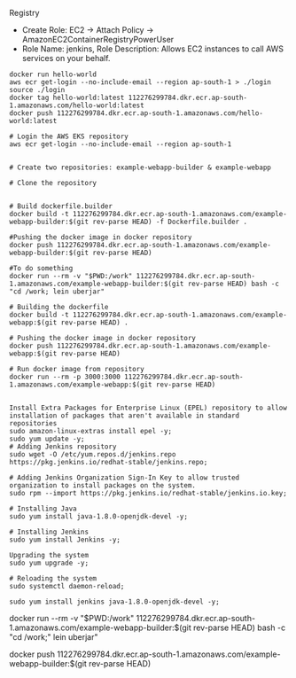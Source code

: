 Registry

- Create Role: EC2 -> Attach Policy -> AmazonEC2ContainerRegistryPowerUser
- Role Name: jenkins, Role Description: Allows EC2 instances to call AWS services on your behalf.

```
docker run hello-world
aws ecr get-login --no-include-email --region ap-south-1 > ./login
source ./login
docker tag hello-world:latest 112276299784.dkr.ecr.ap-south-1.amazonaws.com/hello-world:latest
docker push 112276299784.dkr.ecr.ap-south-1.amazonaws.com/hello-world:latest
```



```
# Login the AWS EKS repository
aws ecr get-login --no-include-email --region ap-south-1


# Create two repositories: example-webapp-builder & example-webapp

# Clone the repository


# Build dockerfile.builder
docker build -t 112276299784.dkr.ecr.ap-south-1.amazonaws.com/example-webapp-builder:$(git rev-parse HEAD) -f Dockerfile.builder .

#Pushing the docker image in docker repository
docker push 112276299784.dkr.ecr.ap-south-1.amazonaws.com/example-webapp-builder:$(git rev-parse HEAD)

#To do something
docker run --rm -v "$PWD:/work" 112276299784.dkr.ecr.ap-south-1.amazonaws.com/example-webapp-builder:$(git rev-parse HEAD) bash -c "cd /work; lein uberjar"

# Building the dockerfile
docker build -t 112276299784.dkr.ecr.ap-south-1.amazonaws.com/example-webapp:$(git rev-parse HEAD) .

# Pushing the docker image in docker repository
docker push 112276299784.dkr.ecr.ap-south-1.amazonaws.com/example-webapp:$(git rev-parse HEAD)

# Run docker image from repository
docker run --rm -p 3000:3000 112276299784.dkr.ecr.ap-south-1.amazonaws.com/example-webapp:$(git rev-parse HEAD)


```



```
Install Extra Packages for Enterprise Linux (EPEL) repository to allow installation of packages that aren't available in standard repositories
sudo amazon-linux-extras install epel -y;
sudo yum update -y;
# Adding Jenkins repository
sudo wget -O /etc/yum.repos.d/jenkins.repo     https://pkg.jenkins.io/redhat-stable/jenkins.repo; 

# Adding Jenkins Organization Sign-In Key to allow trusted organization to install packages on the system.
sudo rpm --import https://pkg.jenkins.io/redhat-stable/jenkins.io.key;

# Installing Java
sudo yum install java-1.8.0-openjdk-devel -y;

# Installing Jenkins
sudo yum install Jenkins -y;

Upgrading the system
sudo yum upgrade -y;

# Reloading the system
sudo systemctl daemon-reload;

sudo yum install jenkins java-1.8.0-openjdk-devel -y;
```



docker run --rm -v "$PWD:/work" 112276299784.dkr.ecr.ap-south-1.amazonaws.com/example-webapp-builder:$(git rev-parse HEAD) bash -c "cd /work;" lein uberjar"

docker push 112276299784.dkr.ecr.ap-south-1.amazonaws.com/example-webapp-builder:$(git rev-parse HEAD)

# 